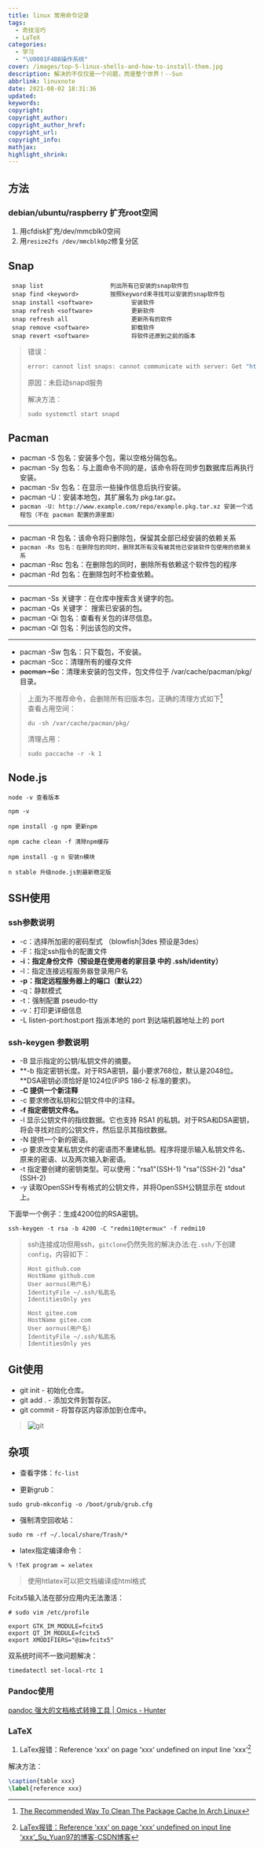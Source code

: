 ```yaml
---
title: linux 常用命令记录
tags:
  - 奇技淫巧
  - LaTeX
categories:
  - 学习
  - "\U0001F4BB操作系统"
cover: /images/top-5-linux-shells-and-how-to-install-them.jpg
description: 解决的不仅仅是一个问题，而是整个世界！--Sun
abbrlink: linuxnote
date: 2021-08-02 18:31:36
updated:
keywords:
copyright:
copyright_author:
copyright_author_href:
copyright_url:
copyright_info:
mathjax:
highlight_shrink:
---
```


## 方法
### debian/ubuntu/raspberry 扩充root空间
1. 用cfdisk扩充/dev/mmcblk0空间
2. 用`resize2fs /dev/mmcblk0p2`修复分区



## Snap

  ```
   snap list                   列出所有已安装的snap软件包
   snap find <keyword>         按照keyword来寻找可以安装的snap软件包
   snap install <software>           安装软件
   snap refresh <software>           更新软件
   snap refresh all                  更新所有的软件
   snap remove <software>            卸载软件
   snap revert <software>            将软件还原到之前的版本
  ```

> 错误：
>
> ```bash
> error: cannot list snaps: cannot communicate with server: Get "http://localhost/v2/snaps": dial unix /run/snapd.socket: connect: no such file or directory
> ```
>
> 原因：未启动snapd服务
>
> 解决方法：
>
> ```shell
> sudo systemctl start snapd
> ```

## Pacman

- pacman -S 包名：安装多个包，需以空格分隔包名。  
- pacman -Sy 包名：与上面命令不同的是，该命令将在同步包数据库后再执行安装。
- pacman -Sv 包名：在显示一些操作信息后执行安装。
- pacman -U：安装本地包，其扩展名为 pkg.tar.gz。
- `pacman -U: http://www.example.com/repo/example.pkg.tar.xz 安装一个远程包（不在 pacman 配置的源里面）`   

---------

-  pacman -R 包名：该命令将只删除包，保留其全部已经安装的依赖关系
-  `pacman -Rs 包名：在删除包的同时，删除其所有没有被其他已安装软件包使用的依赖关系`
-  pacman -Rsc 包名：在删除包的同时，删除所有依赖这个软件包的程序
-  pacman -Rd 包名：在删除包时不检查依赖。

------

-  pacman -Ss 关键字：在仓库中搜索含关键字的包。
-  pacman -Qs 关键字： 搜索已安装的包。
-  pacman -Qi 包名：查看有关包的详尽信息。
-  pacman -Ql 包名：列出该包的文件。

------

-  pacman -Sw 包名：只下载包，不安装。
-  pacman -Scc：清理所有的缓存文件
-  ~~pacman -Sc~~：清理未安装的包文件，包文件位于 /var/cache/pacman/pkg/ 目录。

> 上面为不推荐命令，会删除所有旧版本包，正确的清理方式如下[^1]  
> 查看占用空间：
>
> ```shell
> du -sh /var/cache/pacman/pkg/ 
> ```
>
> 清理占用：
>
> ```shell
> sudo paccache -r -k 1
> ```

## Node.js

```
node -v 查看版本

npm -v

npm install -g npm 更新npm

npm cache clean -f 清除npm缓存

npm install -g n 安装n模块

n stable 升级node.js到最新稳定版
```

## SSH使用

### ssh参数说明

* -c：选择所加密的密码型式 （blowfish|3des 预设是3des）
* -F：指定ssh指令的配置文件
* **-i：指定身份文件（预设是在使用者的家目录 中的 .ssh/identity）**
* -l：指定连接远程服务器登录用户名
* **-p：指定远程服务器上的端口（默认22）**
* -q：静默模式
* -t：强制配置 pseudo-tty
* -v：打印更详细信息
* -L listen-port:host:port 指派本地的 port 到达端机器地址上的 port

### ssh-keygen 参数说明

* -B	显示指定的公钥/私钥文件的摘要。
* **-b    指定密钥长度。对于RSA密钥，最小要求768位，默认是2048位。**DSA密钥必须恰好是1024位(FIPS 186-2 标准的要求)。
* **-C	提供一个新注释**
* -c    要求修改私钥和公钥文件中的注释。
* **-f	指定密钥文件名。**
* -l	显示公钥文件的指纹数据。它也支持 RSA1 的私钥。对于RSA和DSA密钥，将会寻找对应的公钥文件，然后显示其指纹数据。
* -N	提供一个新的密语。
* -p	要求改变某私钥文件的密语而不重建私钥。程序将提示输入私钥文件名、原来的密语、以及两次输入新密语。
* -t	指定要创建的密钥类型。可以使用："rsa1"(SSH-1) "rsa"(SSH-2) "dsa"(SSH-2)
* -y	读取OpenSSH专有格式的公钥文件，并将OpenSSH公钥显示在 stdout 上。

下面举一个例子：生成4200位的RSA密钥。

```shell 例子：
ssh-keygen -t rsa -b 4200 -C "redmi10@termux" -f redmi10
```

> ssh连接成功但用ssh，`gitclone`仍然失败的解决办法:在`.ssh/`下创建`config`，内容如下：
>
> ```
> Host github.com
> HostName github.com
> User aornus(用户名)
> IdentityFile ~/.ssh/私匙名
> IdentitiesOnly yes
> 
> Host gitee.com
> HostName gitee.com
> User aornus(用户名)
> IdentityFile ~/.ssh/私匙名
> IdentitiesOnly yes
> ```

## Git使用

- git init - 初始化仓库。
- git add . - 添加文件到暂存区。
- git commit - 将暂存区内容添加到仓库中。

> ![git](https://www.runoob.com/wp-content/uploads/2015/02/011500266295799.jpg)

## 杂项

* 查看字体：`fc-list`  

* 更新grub：   

```
sudo grub-mkconfig -o /boot/grub/grub.cfg
```

* 强制清空回收站： 

```
sudo rm -rf ~/.local/share/Trash/*
```

* latex指定编译命令： 

```
% !TeX program = xelatex
```

> 使用htlatex可以把文档编译成html格式

Fcitx5输入法在部分应用内无法激活：
```shell 
# sudo vim /etc/profile

export GTK_IM_MODULE=fcitx5 
export QT_IM_MODULE=fcitx5 
export XMODIFIERS="@im=fcitx5"
```

双系统时间不一致问题解决：
```shell
timedatectl set-local-rtc 1
```

###  Pandoc使用

[pandoc 强大的文档格式转换工具 | Omics - Hunter](https://evvail.com/2021/02/02/2184.html)
### LaTeX
1. LaTex报错：Reference ‘xxx‘ on page ‘xxx‘ undefined on input line ‘xxx‘[^2]

解决方法：
```latex \label 必须放在 \caption 之后写，否则会报如题错误。
\caption{table xxx}
\label{reference xxx}
```


[^1]:[The Recommended Way To Clean The Package Cache In Arch Linux](https://ostechnix.com/recommended-way-clean-package-cache-arch-linux/) 
[^2]: [LaTex报错：Reference ‘xxx‘ on page ‘xxx‘ undefined on input line ‘xxx‘_Su_Yuan97的博客-CSDN博客](https://blog.csdn.net/NEU_Yuan/article/details/129539364)